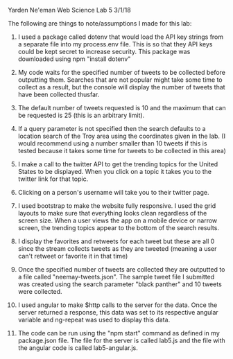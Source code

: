 Yarden Ne'eman
Web Science Lab 5
3/1/18

The following are things to note/assumptions I made for this lab:

1) I used a package called dotenv that would load the API key strings from a separate file into my process.env file. This is so that they API keys could be kept secret to increase security. This package was downloaded using npm "install dotenv"

2) My code waits for the specified number of tweets to be collected before outputting them. Searches that are not popular might take some time to collect as a result, but the console will display the number of tweets that have been collected thusfar.

3) The default number of tweets requested is 10 and the maximum that can be requested is 25 (this is an arbitrary limit).

4) If a query parameter is not specified then the search defaults to a location search of the Troy area using the coordinates given in the lab. (I would recommend using a number smaller than 10 tweets if this is tested because it takes some time for tweets to be collected in this area)

5) I make a call to the twitter API to get the trending topics for the United States to be displayed. When you click on a topic it takes you to the twitter link for that topic.

6) Clicking on a person's username will take you to their twitter page.

7) I used bootstrap to make the website fully responsive. I used the grid layouts to make sure that everything looks clean regardless of the screen size. When a user views the app on a mobile device or narrow screen, the trending topics appear to the bottom of the search results.

8) I display the favorites and retweets for each tweet but these are all 0 since the stream collects tweets as they are tweeted (meaning a user can't retweet or favorite it in that time)

9) Once the specified number of tweets are collected they are outputted to a file called "neemay-tweets.json". The sample tweet file I submitted was created using the search parameter "black panther" and 10 tweets were collected.

10) I used angular to make $http calls to the server for the data. Once the server returned a response, this data was set to its respective angular variable and ng-repeat was used to display this data.

11) The code can be run using the "npm start" command as defined in my package.json file. The file for the server is called lab5.js and the file with the angular code is called lab5-angular.js.